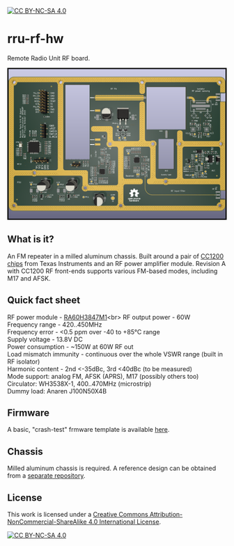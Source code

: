 [![CC BY-NC-SA 4.0][cc-by-nc-sa-shield]][cc-by-nc-sa]

# rru-rf-hw
Remote Radio Unit RF board.

<img src="https://github.com/M17-Project/rru-rf-hw/blob/main/m17-rru-rf.png" width="850">

## What is it?
An FM repeater in a milled aluminum chassis. Built around a pair of [CC1200 chips](https://www.ti.com/product/CC1200) from Texas Instruments and an RF power amplifier module.
Revision A with CC1200 RF front-ends supports various FM-based modes, including M17 and AFSK.

## Quick fact sheet
RF power module - [RA60H3847M1]([https://www.mitsubishielectric.com/semiconductors/hf/products/lineup/index.html](https://www.mitsubishielectric.com/semiconductors/hf/products/datasheet/ra60h3847m1.pdf))<br>
RF output power - 60W<br>
Frequency range - 420..450MHz<br>
Frequency error - <0.5 ppm over -40 to +85°C range<br>
Supply voltage - 13.8V DC<br>
Power consumption - ~150W at 60W RF out<br>
Load mismatch immunity - continuous over the whole VSWR range (built in RF isolator)<br>
Harmonic content - 2nd <-35dBc, 3rd <40dBc (to be measured)<br>
Mode support: analog FM, AFSK (APRS), M17 (possibly others too)<br>
Circulator:  WH3538X-1, 400..470MHz (microstrip)<br>
Dummy load: Anaren J100N50X4B<br>

## Firmware
A basic, "crash-test" frmware template is available [here](https://github.com/M17-Project/rru-rf-fw).

## Chassis
Milled aluminum chassis is required. A reference design can be obtained from a [separate repository](https://github.com/M17-Project/rru-rf-chassis).

## License
This work is licensed under a
[Creative Commons Attribution-NonCommercial-ShareAlike 4.0 International License][cc-by-nc-sa].

[![CC BY-NC-SA 4.0][cc-by-nc-sa-image]][cc-by-nc-sa]

[cc-by-nc-sa]: http://creativecommons.org/licenses/by-nc-sa/4.0/
[cc-by-nc-sa-image]: https://licensebuttons.net/l/by-nc-sa/4.0/88x31.png
[cc-by-nc-sa-shield]: https://img.shields.io/badge/License-CC%20BY--NC--SA%204.0-lightgrey.svg
